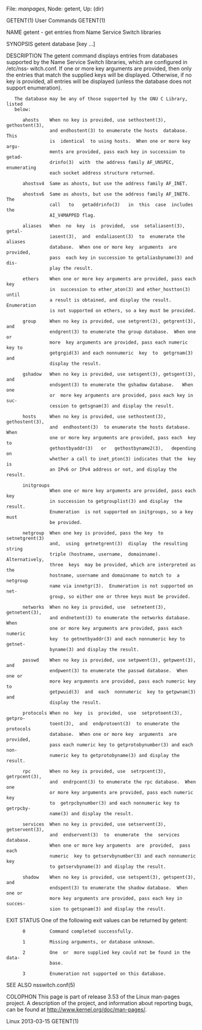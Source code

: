 File: *manpages*,  Node: getent,  Up: (dir)

GETENT(1)                        User Commands                       GETENT(1)



NAME
       getent - get entries from Name Service Switch libraries

SYNOPSIS
       getent database [key ...]

DESCRIPTION
       The  getent  command  displays  entries from databases supported by the
       Name Service  Switch  libraries,  which  are  configured  in  /etc/nss‐
       witch.conf.   If  one or more key arguments are provided, then only the
       entries that match the supplied keys will be displayed.  Otherwise,  if
       no  key is provided, all entries will be displayed (unless the database
       does not support enumeration).

       The database may be any of those supported by the GNU C Library, listed
       below:

          ahosts    When no key is provided, use sethostent(3), gethostent(3),
                    and endhostent(3) to enumerate the hosts  database.   This
                    is  identical  to using hosts.  When one or more key argu‐
                    ments are provided, pass each key in succession to  getad‐
                    drinfo(3)  with  the address family AF_UNSPEC, enumerating
                    each socket address structure returned.

          ahostsv4  Same as ahosts, but use the address family AF_INET.

          ahostsv6  Same as ahosts, but use the address family AF_INET6.   The
                    call   to   getaddrinfo(3)   in  this  case  includes  the
                    AI_V4MAPPED flag.

          aliases   When  no  key  is  provided,  use  setaliasent(3),  getal‐
                    iasent(3),  and  endaliasent(3)  to  enumerate the aliases
                    database.  When one or more key  arguments  are  provided,
                    pass  each key in succession to getaliasbyname(3) and dis‐
                    play the result.

          ethers    When one or more key arguments are provided, pass each key
                    in  succession to ether_aton(3) and ether_hostton(3) until
                    a result is obtained, and display the result.  Enumeration
                    is not supported on ethers, so a key must be provided.

          group     When no key is provided, use setgrent(3), getgrent(3), and
                    endgrent(3) to enumerate the group database.  When one  or
                    more  key arguments are provided, pass each numeric key to
                    getgrgid(3) and each nonnumeric  key  to  getgrnam(3)  and
                    display the result.

          gshadow   When no key is provided, use setsgent(3), getsgent(3), and
                    endsgent(3) to enumerate the gshadow database.   When  one
                    or  more key arguments are provided, pass each key in suc‐
                    cession to getsgnam(3) and display the result.

          hosts     When no key is provided, use sethostent(3), gethostent(3),
                    and  endhostent(3)  to enumerate the hosts database.  When
                    one or more key arguments are provided, pass each  key  to
                    gethostbyaddr(3)   or   gethostbyname2(3),   depending  on
                    whether a call to inet_pton(3) indicates that the  key  is
                    an IPv6 or IPv4 address or not, and display the result.

          initgroups
                    When one or more key arguments are provided, pass each key
                    in succession to getgrouplist(3) and display  the  result.
                    Enumeration  is not supported on initgroups, so a key must
                    be provided.

          netgroup  When one key is provided, pass the key  to  setnetgrent(3)
                    and,  using  getnetgrent(3)  display  the resulting string
                    triple (hostname, username,  domainname).   Alternatively,
                    three  keys  may be provided, which are interpreted as the
                    hostname, username and domainname to match to  a  netgroup
                    name via innetgr(3).  Enumeration is not supported on net‐
                    group, so either one or three keys must be provided.

          networks  When no key is provided, use  setnetent(3),  getnetent(3),
                    and endnetent(3) to enumerate the networks database.  When
                    one or more key arguments are provided, pass each  numeric
                    key  to getnetbyaddr(3) and each nonnumeric key to getnet‐
                    byname(3) and display the result.

          passwd    When no key is provided, use setpwent(3), getpwent(3), and
                    endpwent(3) to enumerate the passwd database.  When one or
                    more key arguments are provided, pass each numeric key  to
                    getpwuid(3)  and  each  nonnumeric  key to getpwnam(3) and
                    display the result.

          protocols When no  key  is  provided,  use  setprotoent(3),  getpro‐
                    toent(3),  and  endprotoent(3)  to enumerate the protocols
                    database.  When one or more key  arguments  are  provided,
                    pass each numeric key to getprotobynumber(3) and each non‐
                    numeric key to getprotobyname(3) and display the result.

          rpc       When no key is provided, use  setrpcent(3),  getrpcent(3),
                    and  endrpcent(3) to enumerate the rpc database.  When one
                    or more key arguments are provided, pass each numeric  key
                    to  getrpcbynumber(3) and each nonnumeric key to getrpcby‐
                    name(3) and display the result.

          services  When no key is provided, use setservent(3), getservent(3),
                    and  endservent(3)  to  enumerate  the  services database.
                    When one or more key arguments  are  provided,  pass  each
                    numeric  key to getservbynumber(3) and each nonnumeric key
                    to getservbyname(3) and display the result.

          shadow    When no key is provided, use setspent(3), getspent(3), and
                    endspent(3) to enumerate the shadow database.  When one or
                    more key arguments are provided, pass each key in  succes‐
                    sion to getspnam(3) and display the result.

EXIT STATUS
       One of the following exit values can be returned by getent:

          0         Command completed successfully.

          1         Missing arguments, or database unknown.

          2         One  or  more supplied key could not be found in the data‐
                    base.

          3         Enumeration not supported on this database.

SEE ALSO
       nsswitch.conf(5)

COLOPHON
       This page is part of release 3.53 of the Linux  man-pages  project.   A
       description  of  the project, and information about reporting bugs, can
       be found at http://www.kernel.org/doc/man-pages/.



Linux                             2013-03-15                         GETENT(1)
